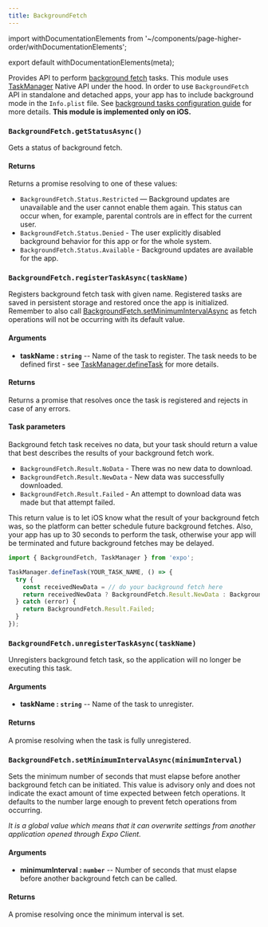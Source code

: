 ```yaml
---
title: BackgroundFetch
---
```


import withDocumentationElements from '~/components/page-higher-order/withDocumentationElements';

export default withDocumentationElements(meta);

Provides API to perform [background fetch](https://developer.apple.com/documentation/uikit/core_app/managing_your_app_s_life_cycle/preparing_your_app_to_run_in_the_background/updating_your_app_with_background_app_refresh) tasks. This module uses [TaskManager](../task-manager) Native API under the hood.
In order to use `BackgroundFetch` API in standalone and detached apps, your app has to include background mode in the `Info.plist` file. See [background tasks configuration guide](../task-manager#configuration) for more details.
**This module is implemented only on iOS.**

### `BackgroundFetch.getStatusAsync()`

Gets a status of background fetch.

#### Returns

Returns a promise resolving to one of these values:
-   `BackgroundFetch.Status.Restricted` — Background updates are unavailable and the user cannot enable them again. This status can occur when, for example, parental controls are in effect for the current user.
-   `BackgroundFetch.Status.Denied` - The user explicitly disabled background behavior for this app or for the whole system.
-   `BackgroundFetch.Status.Available` - Background updates are available for the app.

### `BackgroundFetch.registerTaskAsync(taskName)`

Registers background fetch task with given name. Registered tasks are saved in persistent storage and restored once the app is initialized. Remember to also call [BackgroundFetch.setMinimumIntervalAsync](#backgroundfetchsetminimumintervalasyncminimuminterval) as fetch operations will not be occurring with its default value.

#### Arguments

-   **taskName : `string`** -- Name of the task to register. The task needs to be defined first - see [TaskManager.defineTask](../task-manager/#taskmanagerdefinetasktaskname-task) for more details.

#### Returns

Returns a promise that resolves once the task is registered and rejects in case of any errors.

#### Task parameters

Background fetch task receives no data, but your task should return a value that best describes the results of your background fetch work.
-   `BackgroundFetch.Result.NoData` - There was no new data to download.
-   `BackgroundFetch.Result.NewData` - New data was successfully downloaded.
-   `BackgroundFetch.Result.Failed` - An attempt to download data was made but that attempt failed.

This return value is to let iOS know what the result of your background fetch was, so the platform can better schedule future background fetches. Also, your app has up to 30 seconds to perform the task, otherwise your app will be terminated and future background fetches may be delayed.

```javascript
import { BackgroundFetch, TaskManager } from 'expo';

TaskManager.defineTask(YOUR_TASK_NAME, () => {
  try {
    const receivedNewData = // do your background fetch here
    return receivedNewData ? BackgroundFetch.Result.NewData : BackgroundFetch.Result.NoData;
  } catch (error) {
    return BackgroundFetch.Result.Failed;
  }
});
```

### `BackgroundFetch.unregisterTaskAsync(taskName)`

Unregisters background fetch task, so the application will no longer be executing this task.

#### Arguments

-   **taskName : `string`** -- Name of the task to unregister.

#### Returns

A promise resolving when the task is fully unregistered.

### `BackgroundFetch.setMinimumIntervalAsync(minimumInterval)`

Sets the minimum number of seconds that must elapse before another background fetch can be initiated. This value is advisory only and does not indicate the exact amount of time expected between fetch operations. It defaults to the number large enough to prevent fetch operations from occurring.

*It is a global value which means that it can overwrite settings from another application opened through Expo Client.*

#### Arguments

-   **minimumInterval : `number`** -- Number of seconds that must elapse before another background fetch can be called.

#### Returns

A promise resolving once the minimum interval is set.
